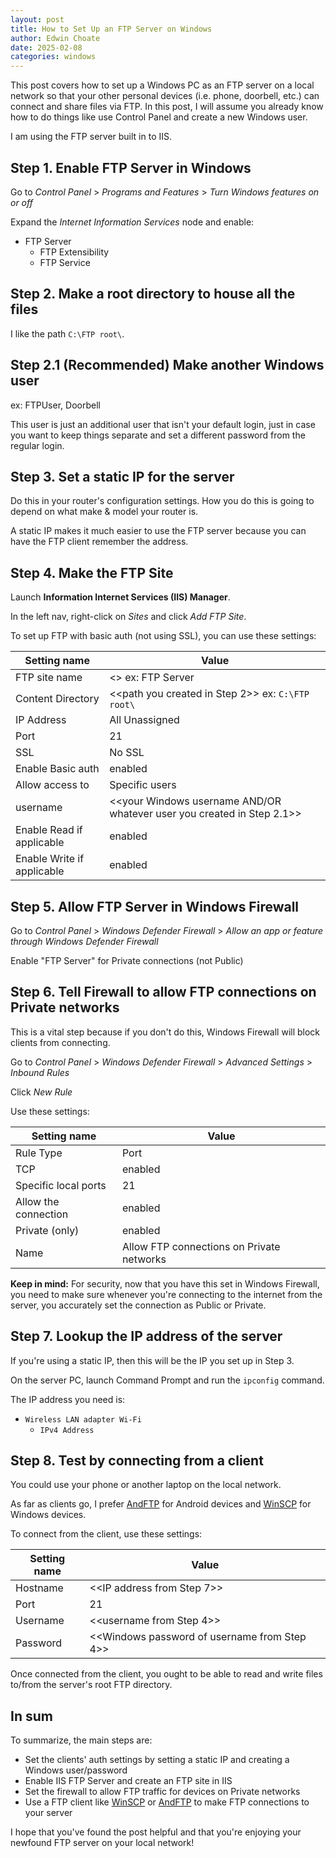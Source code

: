 ```yaml
---
layout: post
title: How to Set Up an FTP Server on Windows
author: Edwin Choate
date: 2025-02-08
categories: windows
---
```


This post covers how to set up a Windows PC as an FTP server on a local network so that your other personal devices (i.e. phone, doorbell, etc.) can connect and share files via FTP. In this post, I will assume you already know how to do things like use Control Panel and create a new Windows user.

I am using the FTP server built in to IIS.

## Step 1. Enable FTP Server in Windows

Go to _Control Panel_ > _Programs and Features_ > _Turn Windows features on or off_

Expand the _Internet Information Services_ node and enable:

* FTP Server
    * FTP Extensibility
    * FTP Service


## Step 2. Make a root directory to house all the files

I like the path `C:\FTP root\`.


## Step 2.1 (Recommended) Make another Windows user

ex: FTPUser, Doorbell

This user is just an additional user that isn't your default login, just in case you want to keep things separate and set a different password from the regular login.

## Step 3. Set a static IP for the server

Do this in your router's configuration settings. How you do this is going to depend on what make & model your router is.

A static IP makes it much easier to use the FTP server because you can have the FTP client remember the address.

## Step 4. Make the FTP Site

Launch **Information Internet Services (IIS) Manager**.

In the left nav, right-click on _Sites_ and click _Add FTP Site_.

To set up FTP with basic auth (not using SSL), you can use these settings:

| Setting name | Value |
| --- | --- |
| FTP site name | <<whatever you want to call it>> ex: FTP Server |
| Content Directory | <<path you created in Step 2>> ex: `C:\FTP root\` |
| IP Address | All Unassigned |
| Port | 21 |
| SSL | No SSL |
| Enable Basic auth | enabled |
| Allow access to | Specific users |
| username | <<your Windows username AND/OR whatever user you created in Step 2.1>>
| Enable Read if applicable | enabled |
| Enable Write if applicable | enabled |

## Step 5. Allow FTP Server in Windows Firewall

Go to _Control Panel_ > _Windows Defender Firewall_ > _Allow an app or feature through Windows Defender Firewall_

Enable "FTP Server" for Private connections (not Public)

## Step 6. Tell Firewall to allow FTP connections on Private networks

This is a vital step because if you don't do this, Windows Firewall will block clients from connecting.

Go to _Control Panel_ > _Windows Defender Firewall_ > _Advanced Settings_ > _Inbound Rules_

Click _New Rule_

Use these settings:

| Setting name | Value |
| --- | --- |
| Rule Type | Port |
| TCP | enabled |
| Specific local ports | 21 |
| Allow the connection | enabled |
| Private (only) | enabled |
| Name | Allow FTP connections on Private networks |

**Keep in mind:** For security, now that you have this set in Windows Firewall, you need to make sure whenever you're connecting to the internet from the server, you accurately set the connection as Public or Private.

## Step 7. Lookup the IP address of the server

If you're using a static IP, then this will be the IP you set up in Step 3.

On the server PC, launch Command Prompt and run the `ipconfig` command.

The IP address you need is:

* `Wireless LAN adapter Wi-Fi`
    * `IPv4 Address`

## Step 8. Test by connecting from a client 

You could use your phone or another laptop on the local network. 

As far as clients go, I prefer [AndFTP](https://play.google.com/store/apps/details?id=lysesoft.andftp&hl=en_US) for Android devices and [WinSCP](https://winscp.net/eng/index.php) for Windows devices.

To connect from the client, use these settings:

| Setting name | Value |
| --- | --- |
| Hostname | <<IP address from Step 7>> |
| Port | 21 |
| Username | <<username from Step 4>> |
| Password | <<Windows password of username from Step 4>> |

Once connected from the client, you ought to be able to read and write files to/from the server's root FTP directory.

## In sum

To summarize, the main steps are:

* Set the clients' auth settings by setting a static IP and creating a Windows user/password
* Enable IIS FTP Server and create an FTP site in IIS
* Set the firewall to allow FTP traffic for devices on Private networks
* Use a FTP client like [WinSCP](https://winscp.net/eng/index.php) or [AndFTP](https://play.google.com/store/apps/details?id=lysesoft.andftp&hl=en_US) to make FTP connections to your server

I hope that you've found the post helpful and that you're enjoying your newfound FTP server on your local network!
